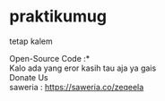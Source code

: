 # praktikumug
tetap kalem

Open-Source Code :* <br>
<proc> Kalo ada yang eror kasih tau aja ya gais</proc>
<br>
<proc> Donate Us <br> saweria : https://saweria.co/zeqeela<proc>

